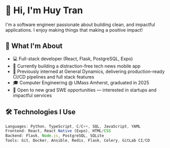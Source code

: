 # 👋 Hi, I'm Huy Tran

I'm a software engineer passionate about building clean, and impactful applications. I enjoy making things that making a positive impact!

## 🧠 What I'm About

- 💻 Full-stack developer (React, Flask, PostgreSQL, Expo)
- 📱 Currently building a distraction-free tech news mobile app
- 🚀 Previously interned at General Dynamics, delivering production-ready CI/CD pipelines and full stack features
- 🎓 Computer Engineering @ UMass Amherst, graduated in 2025
- 📍 Open to new grad SWE opportunities — interested in startups and impactful services

## 🛠️ Technologies I Use

```ts
Languages: Python, TypeScript, C/C++, SQL, JavaScript, YAML
Frontend: React, React Native (Expo), HTML/CSS
Backend: Flask, Node.js, PostgreSQL, SQLite
Tools: Git, Docker, Ansible, Redis, Flask, Celery, GitLab CI/CD